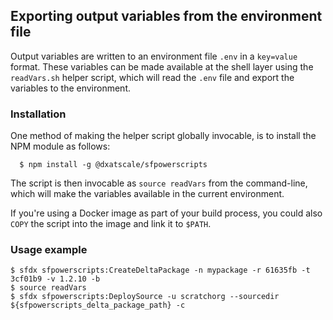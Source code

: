 ## Exporting output variables from the environment file

Output variables are written to an environment file `.env` in a `key=value` format. These variables can be made available at the shell layer using the `readVars.sh` helper script, which will read the `.env` file and export the variables to the environment.

### Installation

One method of making the helper script globally invocable, is to install the NPM module as follows:

```
  $ npm install -g @dxatscale/sfpowerscripts
```

The script is then invocable as `source readVars` from the command-line, which will make the variables available in the current environment.

If you're using a Docker image as part of your build process, you could also `COPY` the script into the image and link it to `$PATH`.

### Usage example 

```
$ sfdx sfpowerscripts:CreateDeltaPackage -n mypackage -r 61635fb -t 3cf01b9 -v 1.2.10 -b
$ source readVars
$ sfdx sfpowerscripts:DeploySource -u scratchorg --sourcedir ${sfpowerscripts_delta_package_path} -c
```

